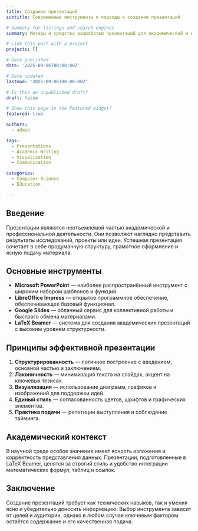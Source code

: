 ```yaml
---
title: Создание презентаций
subtitle: Современные инструменты и подходы к созданию презентаций

# Summary for listings and search engines
summary: Методы и средства разработки презентаций для академической и профессиональной среды

# Link this post with a project
projects: []

# Date published
date: '2025-09-06T00:00:00Z'

# Date updated
lastmod: '2025-09-06T00:00:00Z'

# Is this an unpublished draft?
draft: false

# Show this page in the Featured widget?
featured: true

authors:
  - admin

tags:
  - Presentations
  - Academic Writing
  - Visualization
  - Communication

categories:
  - Computer Science
  - Education

---
```


## Введение  

Презентации являются неотъемлемой частью академической и профессиональной деятельности. Они позволяют наглядно представить результаты исследований, проекты или идеи. Успешная презентация сочетает в себе продуманную структуру, грамотное оформление и ясную подачу материала.  

## Основные инструменты  

- **Microsoft PowerPoint** — наиболее распространённый инструмент с широким набором шаблонов и функций.  
- **LibreOffice Impress** — открытое программное обеспечение, обеспечивающее базовый функционал.  
- **Google Slides** — облачный сервис для коллективной работы и быстрого обмена материалами.  
- **LaTeX Beamer** — система для создания академических презентаций с высоким уровнем структурности.  

## Принципы эффективной презентации  

1. **Структурированность** — логичное построение с введением, основной частью и заключением.  
2. **Лаконичность** — минимизация текста на слайдах, акцент на ключевых тезисах.  
3. **Визуализация** — использование диаграмм, графиков и изображений для поддержки идей.  
4. **Единый стиль** — согласованность цветов, шрифтов и графических элементов.  
5. **Практика подачи** — репетиции выступления и соблюдение тайминга.  

## Академический контекст  

В научной среде особое значение имеет ясность изложения и корректность представления данных. Презентации, подготовленные в LaTeX Beamer, ценятся за строгий стиль и удобство интеграции математических формул, таблиц и ссылок.  

## Заключение  

Создание презентаций требует как технических навыков, так и умения ясно и убедительно доносить информацию. Выбор инструмента зависит от целей и аудитории, однако в любом случае ключевым фактором остаётся содержание и его качественная подача.  

